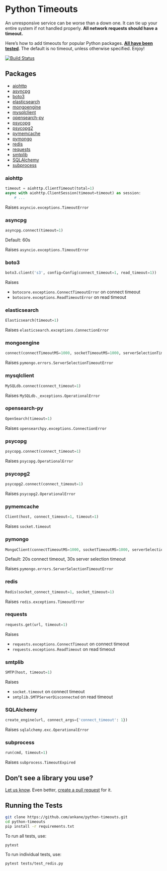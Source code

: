 # Python Timeouts

An unresponsive service can be worse than a down one. It can tie up your entire system if not handled properly. **All network requests should have a timeout.**

Here’s how to add timeouts for popular Python packages. **[All have been tested](tests)**. The default is no timeout, unless otherwise specified. Enjoy!

[![Build Status](https://github.com/ankane/python-timeouts/workflows/build/badge.svg?branch=master)](https://github.com/ankane/python-timeouts/actions)

## Packages

- [aiohttp](#aiohttp)
- [asyncpg](#asyncpg)
- [boto3](#boto3)
- [elasticsearch](#elasticsearch)
- [mongoengine](#mongoengine)
- [mysqlclient](#mysqlclient)
- [opensearch-py](#opensearch-py)
- [psycopg](#psycopg)
- [psycopg2](#psycopg2)
- [pymemcache](#pymemcache)
- [pymongo](#pymongo)
- [redis](#redis)
- [requests](#requests)
- [smtplib](#smtplib)
- [SQLAlchemy](#SQLAlchemy)
- [subprocess](#subprocess)

### aiohttp

```python
timeout = aiohttp.ClientTimeout(total=1)
async with aiohttp.ClientSession(timeout=timeout) as session:
    # ...
```

Raises `asyncio.exceptions.TimeoutError`

### asyncpg

```python
asyncpg.connect(timeout=1)
```

Default: 60s

Raises `asyncio.exceptions.TimeoutError`

### boto3

```python
boto3.client('s3', config=Config(connect_timeout=1, read_timeout=1))
```

Raises

- `botocore.exceptions.ConnectTimeoutError` on connect timeout
- `botocore.exceptions.ReadTimeoutError` on read timeout

### elasticsearch

```python
Elasticsearch(timeout=1)
```

Raises `elasticsearch.exceptions.ConnectionError`

### mongoengine

```python
connect(connectTimeoutMS=1000, socketTimeoutMS=1000, serverSelectionTimeoutMS=1000)
```

Raises `pymongo.errors.ServerSelectionTimeoutError`

### mysqlclient

```python
MySQLdb.connect(connect_timeout=1)
```

Raises `MySQLdb._exceptions.OperationalError`

### opensearch-py

```python
OpenSearch(timeout=1)
```

Raises `opensearchpy.exceptions.ConnectionError`

### psycopg

```python
psycopg.connect(connect_timeout=1)
```

Raises `psycopg.OperationalError`

### psycopg2

```python
psycopg2.connect(connect_timeout=1)
```

Raises `psycopg2.OperationalError`

### pymemcache

```python
Client(host, connect_timeout=1, timeout=1)
```

Raises `socket.timeout`

### pymongo

```python
MongoClient(connectTimeoutMS=1000, socketTimeoutMS=1000, serverSelectionTimeoutMS=1000)
```

Default: 20s connect timeout, 30s server selection timeout

Raises `pymongo.errors.ServerSelectionTimeoutError`

### redis

```python
Redis(socket_connect_timeout=1, socket_timeout=1)
```

Raises `redis.exceptions.TimeoutError`

### requests

```python
requests.get(url, timeout=1)
```

Raises

- `requests.exceptions.ConnectTimeout` on connect timeout
- `requests.exceptions.ReadTimeout` on read timeout

### smtplib

```python
SMTP(host, timeout=1)
```

Raises

- `socket.timeout` on connect timeout
- `smtplib.SMTPServerDisconnected` on read timeout

### SQLAlchemy

```python
create_engine(url, connect_args={'connect_timeout': 1})
```

Raises `sqlalchemy.exc.OperationalError`

### subprocess

```python
run(cmd, timeout=1)
```

Raises `subprocess.TimeoutExpired`

## Don’t see a library you use?

[Let us know](https://github.com/ankane/python-timeouts/issues/new). Even better, [create a pull request](https://github.com/ankane/python-timeouts/pulls) for it.

## Running the Tests

```sh
git clone https://github.com/ankane/python-timeouts.git
cd python-timeouts
pip install -r requirements.txt
```

To run all tests, use:

```sh
pytest
```

To run individual tests, use:

```sh
pytest tests/test_redis.py
```

